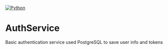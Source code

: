 [![Python](https://img.shields.io/badge/Python-3.8-dgreen)](https://www.python.org/)

# AuthService
Basic authentication service used PostgreSQL to save user info and tokens
